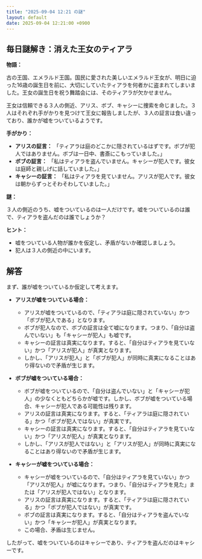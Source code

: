 ```yaml
---
title: "2025-09-04 12:21 の謎"
layout: default
date: 2025-09-04 12:21:00 +0900
---
```

## 毎日謎解き：消えた王女のティアラ

**物語：**

古の王国、エメラルド王国。国民に愛された美しいエメラルド王女が、明日に迫った16歳の誕生日を前に、大切にしていたティアラを何者かに盗まれてしまいました。王女の誕生日を祝う舞踏会には、そのティアラが欠かせません。

王女は信頼できる３人の側近、アリス、ボブ、キャシーに捜索を命じました。３人はそれぞれ手がかりを見つけて王女に報告しましたが、３人の証言は食い違っており、誰かが嘘をついているようです。

**手がかり：**

*   **アリスの証言：** 「ティアラは庭のどこかに隠されているはずです。ボブが犯人ではありません。ボブは一日中、書斎にこもっていました。」
*   **ボブの証言：** 「私はティアラを盗んでいません。キャシーが犯人です。彼女は庭師と親しげに話していました。」
*   **キャシーの証言：** 「私はティアラを見ていません。アリスが犯人です。彼女は朝からずっとそわそわしていました。」

**謎：**

３人の側近のうち、嘘をついているのは一人だけです。嘘をついているのは誰で、ティアラを盗んだのは誰でしょうか？

**ヒント：**

*   嘘をついている人物が誰かを仮定し、矛盾がないか確認しましょう。
*   犯人は３人の側近の中にいます。

## 解答

まず、誰が嘘をついているか仮定して考えます。

*   **アリスが嘘をついている場合：**

    *   アリスが嘘をついているので、「ティアラは庭に隠されていない」かつ「ボブが犯人である」となります。
    *   ボブが犯人なので、ボブの証言は全て嘘になります。つまり、「自分は盗んでいない」も「キャシーが犯人」も嘘です。
    *   キャシーの証言は真実になります。すると、「自分はティアラを見ていない」かつ「アリスが犯人」が真実となります。
    *   しかし、「アリスが犯人」と「ボブが犯人」が同時に真実になることはあり得ないので矛盾が生じます。
*   **ボブが嘘をついている場合：**

    *   ボブが嘘をついているので、「自分は盗んでいない」と「キャシーが犯人」の少なくともどちらかが嘘です。しかし、ボブが嘘をついている場合、キャシーが犯人である可能性は残ります。
    *   アリスの証言は真実になります。すると、「ティアラは庭に隠されている」かつ「ボブが犯人ではない」が真実です。
    *   キャシーの証言は真実になります。すると、「自分はティアラを見ていない」かつ「アリスが犯人」が真実となります。
    *   しかし、「アリスが犯人ではない」と「アリスが犯人」が同時に真実になることはあり得ないので矛盾が生じます。
*   **キャシーが嘘をついている場合：**

    *   キャシーが嘘をついているので、「自分はティアラを見ていない」かつ「アリスが犯人」が嘘になります。つまり、「自分はティアラを見た」または「アリスが犯人ではない」となります。
    *   アリスの証言は真実になります。すると、「ティアラは庭に隠されている」かつ「ボブが犯人ではない」が真実です。
    *   ボブの証言は真実になります。すると、「自分はティアラを盗んでいない」かつ「キャシーが犯人」が真実となります。
    *   この場合、矛盾は生じません。

したがって、嘘をついているのはキャシーであり、ティアラを盗んだのはキャシーです。
